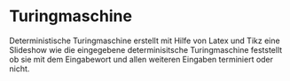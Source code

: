 # Turingmaschine
Deterministische Turingmaschine   erstellt mit Hilfe von Latex und Tikz  eine Slideshow wie die eingegebene determinisitsche Turingmaschine feststellt ob sie mit dem Eingabewort und allen weiteren Eingaben terminiert oder nicht.
